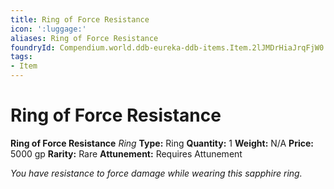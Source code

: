 ```yaml
---
title: Ring of Force Resistance
icon: ':luggage:'
aliases: Ring of Force Resistance
foundryId: Compendium.world.ddb-eureka-ddb-items.Item.2lJMDrHiaJrqFjW0
tags:
- Item
---
```


# Ring of Force Resistance

**Ring of Force Resistance**
_Ring_
**Type:** Ring
**Quantity:** 1
**Weight:** N/A
**Price:** 5000 gp
**Rarity:** Rare
**Attunement:** Requires Attunement

*You have resistance to force damage while wearing this sapphire ring.*